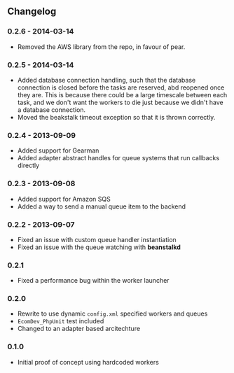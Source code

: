 ## Changelog

### 0.2.6 - 2014-03-14
 * Removed the AWS library from the repo, in favour of pear.

### 0.2.5 - 2014-03-14
 * Added database connection handling, such that the database connection is closed before the tasks are reserved, abd reopened once they are. This is because there could be a large timescale between each task, and we don't want the workers to die just because we didn't have a database connection.
 * Moved the beakstalk timeout exception so that it is thrown correctly.

### 0.2.4 - 2013-09-09
 * Added support for Gearman
 * Added adapter abstract handles for queue systems that run callbacks directly

### 0.2.3 - 2013-09-08
 * Added support for Amazon SQS
 * Added a way to send a manual queue item to the backend

### 0.2.2 - 2013-09-07
 * Fixed an issue with custom queue handler instantiation
 * Fixed an issue with the queue watching with **beanstalkd**

### 0.2.1
 * Fixed a performance bug within the worker launcher

### 0.2.0
 * Rewrite to use dynamic `config.xml` specified workers and queues
 * `EcomDev_PhpUnit` test included
 * Changed to an adapter based arcitechture

### 0.1.0
 * Initial proof of concept using hardcoded workers
